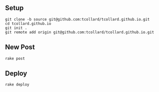 ## Setup

```shell
git clone -b source git@github.com:tcollard/tcollard.github.io.git
cd tcollard.github.io
git init .
git remote add origin git@github.com:tcollard/tcollard.github.io.git
```

## New Post

```shell
rake post
```

## Deploy

```shell
rake deploy
```